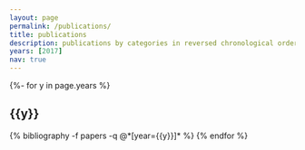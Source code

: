 ```yaml
---
layout: page
permalink: /publications/
title: publications
description: publications by categories in reversed chronological order. generated by jekyll-scholar.
years: [2017]
nav: true
---
```

<!-- _pages/publications.md -->
<div class="publications">

{%- for y in page.years %}
  <h2 class="year">{{y}}</h2>
  {% bibliography -f papers -q @*[year={{y}}]* %}
{% endfor %}

</div>
